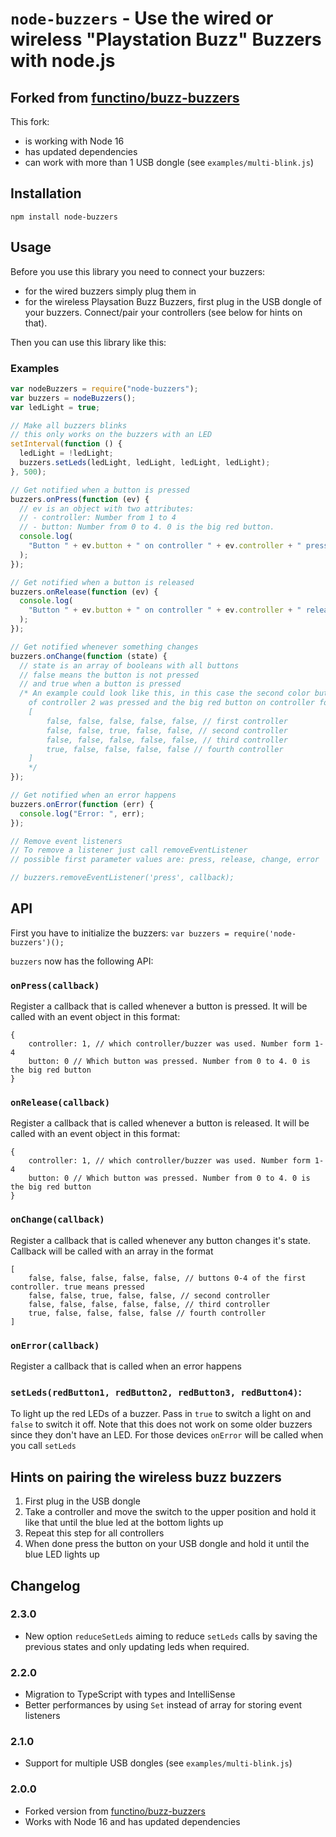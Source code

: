 # `node-buzzers` - Use the wired or wireless "Playstation Buzz" Buzzers with node.js

## Forked from [functino/buzz-buzzers](https://github.com/functino/buzz-buzzers)

This fork:

- is working with Node 16
- has updated dependencies
- can work with more than 1 USB dongle (see `examples/multi-blink.js`)

## Installation

`npm install node-buzzers`

## Usage

Before you use this library you need to connect your buzzers:

- for the wired buzzers simply plug them in
- for the wireless Playsation Buzz Buzzers, first plug in the USB dongle of your buzzers. Connect/pair your controllers (see below for hints on that).

Then you can use this library like this:

### Examples

```js
var nodeBuzzers = require("node-buzzers");
var buzzers = nodeBuzzers();
var ledLight = true;

// Make all buzzers blinks
// this only works on the buzzers with an LED
setInterval(function () {
  ledLight = !ledLight;
  buzzers.setLeds(ledLight, ledLight, ledLight, ledLight);
}, 500);

// Get notified when a button is pressed
buzzers.onPress(function (ev) {
  // ev is an object with two attributes:
  // - controller: Number from 1 to 4
  // - button: Number from 0 to 4. 0 is the big red button.
  console.log(
    "Button " + ev.button + " on controller " + ev.controller + " pressed"
  );
});

// Get notified when a button is released
buzzers.onRelease(function (ev) {
  console.log(
    "Button " + ev.button + " on controller " + ev.controller + " released"
  );
});

// Get notified whenever something changes
buzzers.onChange(function (state) {
  // state is an array of booleans with all buttons
  // false means the button is not pressed
  // and true when a button is pressed
  /* An example could look like this, in this case the second color button
	of controller 2 was pressed and the big red button on controller four is pressed
	[
        false, false, false, false, false, // first controller
        false, false, true, false, false, // second controller
        false, false, false, false, false, // third controller
        true, false, false, false, false // fourth controller
    ]
	*/
});

// Get notified when an error happens
buzzers.onError(function (err) {
  console.log("Error: ", err);
});

// Remove event listeners
// To remove a listener just call removeEventListener
// possible first parameter values are: press, release, change, error

// buzzers.removeEventListener('press', callback);
```

## API

First you have to initialize the buzzers:
`var buzzers = require('node-buzzers')();`

`buzzers` now has the following API:

### `onPress(callback)`

Register a callback that is called whenever a button is pressed. It will be called with an event object in this format:

```
{
	controller: 1, // which controller/buzzer was used. Number form 1-4
	button: 0 // Which button was pressed. Number from 0 to 4. 0 is the big red button
}
```

### `onRelease(callback)`

Register a callback that is called whenever a button is released. It will be called with an event object in this format:

```
{
	controller: 1, // which controller/buzzer was used. Number form 1-4
	button: 0 // Which button was pressed. Number from 0 to 4. 0 is the big red button
}
```

### `onChange(callback)`

Register a callback that is called whenever any button changes it's state. Callback will be called with an array in the format

```
[
    false, false, false, false, false, // buttons 0-4 of the first controller. true means pressed
    false, false, true, false, false, // second controller
    false, false, false, false, false, // third controller
    true, false, false, false, false // fourth controller
]
```

### `onError(callback)`

Register a callback that is called when an error happens

### `setLeds(redButton1, redButton2, redButton3, redButton4)`:

To light up the red LEDs of a buzzer. Pass in `true` to switch a light on and `false` to switch it off. Note that this does not work on some older buzzers since they don't have an LED. For those devices `onError` will be called when you call `setLeds`

## Hints on pairing the wireless buzz buzzers

1. First plug in the USB dongle
2. Take a controller and move the switch to the upper position and hold it like that until the blue led at the bottom lights up
3. Repeat this step for all controllers
4. When done press the button on your USB dongle and hold it until the blue LED lights up

## Changelog

### 2.3.0

- New option `reduceSetLeds` aiming to reduce `setLeds` calls by saving the previous states and only updating leds when required.

### 2.2.0

- Migration to TypeScript with types and IntelliSense
- Better performances by using `Set` instead of array for storing event listeners

### 2.1.0

- Support for multiple USB dongles (see `examples/multi-blink.js`)

### 2.0.0

- Forked version from [functino/buzz-buzzers](https://github.com/functino/buzz-buzzers)
- Works with Node 16 and has updated dependencies
